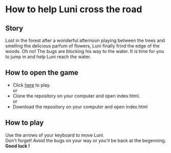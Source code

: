 # How to help Luni cross the road

## Story
Lost in the forest after a wonderful afternoon playing between the trees and smelling the delicious parfum of flowers, Luni finally frind the edge of the woods. Oh no! The bugs are blocking his way to the water.
It is time for you to jump in and help Luni reach the water.

## How to open the game
+ Click <a href="https://missfloko.github.io/frontend-nanodegree-arcade-game/.">here</a> to play.  
or
+ Clone the repository on your computer and open index.html.  
or
+ Download the repository on your computer and open index.html

## How to play

Use the arrows of your keyboard to move Luni.  
Don't forget! Avoid the bugs on your way or you'll be back at the begenning.  
<strong>Good luck !</strong>